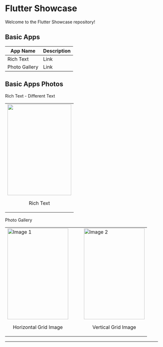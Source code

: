# Flutter Showcase

Welcome to the Flutter Showcase repository!  

## Basic Apps

| App Name | Description |
| -------- | ----------- |
| Rich Text   | Link |
| Photo Gallery    | Link  |

## Basic Apps Photos

Rich Text - Different Text
<table>
   <tr>
    <td><img src="https://github.com/sajjadrahman56/Flutter-Showcase/assets/67529599/3ab90cb4-99cc-41c9-92f4-62f919b09cde" width="210" height="300">
    <p align="center">Rich Text</p></td>    
</table>

Photo Gallery
<table>
   <tr>
   <td><img src="https://github.com/sajjadrahman56/Flutter-Showcase/assets/67529599/9e39426d-9eb1-4ab3-9ef0-b10d57221168" alt="Image 1" style="width: 200px; height: 300px;">
   <p align="center">Horizontal Grid Image</p>
   </td><td width="20"></td> <td>
      <img src="https://github.com/sajjadrahman56/Flutter-Showcase/assets/67529599/9e39426d-9eb1-4ab3-9ef0-b10d57221168" alt="Image 2" style="width: 200px; height: 300px;">
      <p align="center">Vertical Grid Image</p>
    </td>  
</tr>
</table>

<!---
## API Apps

| App Name | Description |
| -------- | ----------- |
| App 1    | <img src="https://github.com/sajjadrahman56/Flutter-Showcase/assets/67529599/3ab90cb4-99cc-41c9-92f4-62f919b09cde" width="210" height="300">
<img src="https://github.com/sajjadrahman56/Flutter-Showcase/assets/67529599/3ab90cb4-99cc-41c9-92f4-62f919b09cde" width="210" height="300">|
| App 2    | This is another Flutter app that uses an API... |
| ...      | ... |

## E-commerce Apps

| App Name | Description |
| -------- | ----------- |
| App 1    | This is a Flutter e-commerce app... |
| App 2    | This is another Flutter e-commerce app... |
| ...      | ... |


-->
---
<!--

## How to Contribute

1. **Fork the Repository**: Click on the "Fork" button on the top right corner of this repository's page to create your own copy of this repository.

2. **Clone your Fork**: Clone the repository to your local machine using the following command:
   ```
   git clone https://github.com/your-username/flutter-applications.git
   ```
   Replace `your-username` with your GitHub username.

3. **Create a New Branch**: Create a new branch for your contribution. Choose a descriptive branch name that summarizes your changes.
   ```
   git checkout -b feature-branch-name
   ```
   
4. **Make Changes**: Make your desired changes in the project. You can add new Flutter applications, enhance existing ones, fix bugs, or improve documentation.

5. **Commit Changes**: Commit your changes with a descriptive commit message.
   ```
   git commit -m "Add descriptive message about your changes"
   ```

6. **Push Changes**: Push your changes to your forked repository on GitHub.
   ```
   git push origin feature-branch-name
   ```

7. **Create a Pull Request**: Go to the original repository on GitHub, switch to your branch, and click on the "New Pull Request" button. Provide a meaningful title and description for your pull request. Be sure to mention that your contribution is for Hacktoberfest.

 

## Contact

If you have any questions or need assistance, feel free to reach out to us via GitHub issues 

Thank you for your contribution! Happy coding! 🚀

`Good luck with your Hacktoberfest contributions!`


 


